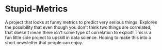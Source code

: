 # Stupid-Metrics
 A project that looks at funny metrics to predict very serious things. Explores the possibility that even though you don't think two things are correlated, that doesn't mean there isn't some type of correlation to exploit! This is a fun little side project to upskill in data science. Hoping to make this into a short newsletter that people can enjoy.
